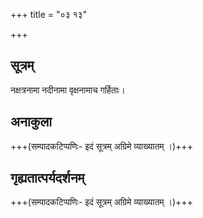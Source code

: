 +++
title = "०३ १३"

+++
## सूत्रम्
नक्षत्रनामा नदीनामा वृक्षनामाच गर्हिताः।
## अनाकुला
+++(सम्पादकटिप्पणिः- इदं सूत्रम् अग्रिमे व्याख्यातम् ।)+++

## गृह्यतात्पर्यदर्शनम्
+++(सम्पादकटिप्पणिः- इदं सूत्रम् अग्रिमे व्याख्यातम् ।)+++
